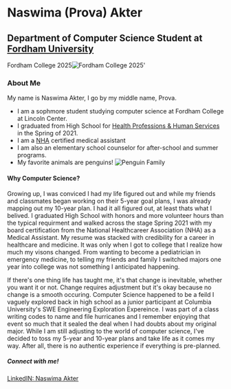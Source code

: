 # **Naswima (Prova) Akter**
## Department of Computer Science Student at [Fordham University](https://www.fordham.edu// "Fordham University Lincoln Center")
Fordham College 2025![Fordham College 2025'](https://encrypted-tbn0.gstatic.com/images?q=tbn:ANd9GcSh04iSmJNL4my0mjyVBieVyeLOmF377zvS1Q&usqp=CAU "text")


### **About Me**
My name is Naswima Akter, I go by my middle name, Prova. 
  - I am a sophmore student studying computer science at Fordham College at Lincoln Center.
  - I graduated from High School for [Health Professions & Human Services](https://www.hphsnyc.org/ "text") in the Spring of 2021.
  - I am a [NHA](https://www.nhanow.com/?utm_medium=ppc&utm_term=nha&utm_source=adwords&utm_campaign=WP_G_SRCH_BRAND_AMT_NHA&hsa_kw=nha&hsa_acc=4754401107&hsa_ad=593886733569&hsa_net=adwords&hsa_src=g&hsa_tgt=kwd-619708615&hsa_grp=124755110795&hsa_mt=e&hsa_cam=13623490751&hsa_ver=3&gclid=Cj0KCQiA-oqdBhDfARIsAO0TrGGl54vovkhagsH3pfcnVXmLU6sROuOu6YlJGYuTZEdATbUpBhGsZNMaAlH4EALw_wcB "NHA") certified medical assistant
  - I am also an elementary school counselor for after-school and summer programs.
  - My favorite animals are penguins! ![Penguin Family](https://i0.wp.com/exposeuk.com/wp-content/uploads/2019/07/1556175266452.jpg?resize=1920%2C1080&ssl=1 "Image title")
 

#### Why Computer Science?
Growing up, I was conviced I had my life figured out and while my friends and classmates began working on their 5-year goal plans, I was already mapping out my 10-year plan. I had it all figured out, at least thats what I belived. I graduated High School with honors and more volunteer hours than the typical requirment and walked across the stage Spring 2021 with my board certification from the National Healthcareer Association (NHA) as a Medical Assistant. My resume was stacked with credibility for a career in healthcare and medicine. It was only when I got to college that I realize how much my visons changed. From wanting to become a pediatrician in emergency medicine, to telling my friends and family I switched majors one year into college was not something I anticipated happening. 

If there's one thing life has taught me, it's that change is inevitable, whether you want it or not. Change requires adjustment but it's okay because no change is a smooth occuring. Computer Science happened to be a feild I vaguely explored back in high school as a junior participant at Columbia University's SWE Engineering Exploration Expereince. I was part of a class writing codes to name and file hurricanes and I remember enjoying that event so much that it sealed the deal when I had doubts about my original major. While I am still adjusting to the world of computer science, I've decided to toss my 5-year and 10-year plans and take life as it comes my way. After all, there is no authentic experience if everything is pre-planned.


##### **Connect with me!**
[LinkedIN: Naswima Akter](https://www.linkedin.com/in/naswima-akter-9060871b5/ "LinkedIn")

